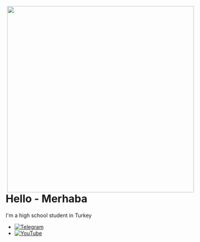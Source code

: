 <a href="https://github.com/relaxewdy?tab=repositories">
  <img align="right" src="https://github-readme-stats.vercel.app/api?username=yusufklncc&show_icons=true&hide_border=true&hide_rank=true&card_width=100" width="500px" />
</a>

# Hello - Merhaba

I'm a high school student in Turkey

- [![Telegram](https://img.shields.io/badge/-@yusufklncc-2CA5E0?style=flat-square&logo=Telegram&logoColor=fff)](https://t.me/yusufklncc)
- [![YouTube](https://img.shields.io/badge/-@yusufklncc-lightgrey?style=flat-square&logo=YouTube&logoColor=red)](https://www.youtube.com/c/yusufklncc)
